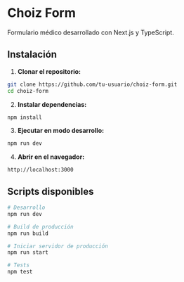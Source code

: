 # Choiz Form

Formulario médico desarrollado con Next.js y TypeScript.

## Instalación

1. **Clonar el repositorio:**
```bash
git clone https://github.com/tu-usuario/choiz-form.git
cd choiz-form
```

2. **Instalar dependencias:**
```bash
npm install
```

3. **Ejecutar en modo desarrollo:**
```bash
npm run dev
```

4. **Abrir en el navegador:**
```
http://localhost:3000
```

## Scripts disponibles

```bash
# Desarrollo
npm run dev

# Build de producción
npm run build

# Iniciar servidor de producción
npm run start

# Tests
npm test
```
